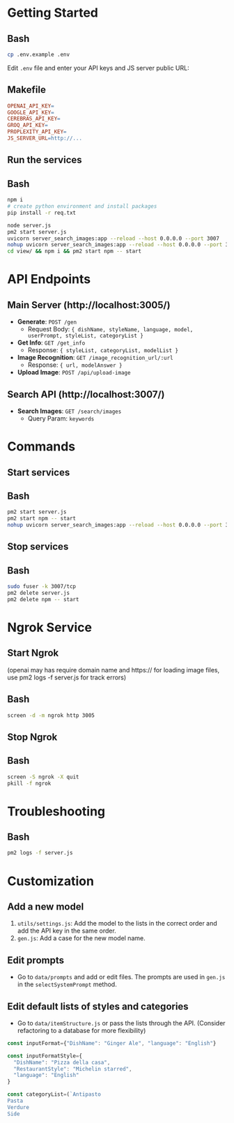 # Getting Started

## Bash

```bash
cp .env.example .env
```

Edit `.env` file and enter your API keys and JS server public URL:

## Makefile

```makefile
OPENAI_API_KEY=
GOOGLE_API_KEY=
CEREBRAS_API_KEY=
GROQ_API_KEY=
PROPLEXITY_API_KEY=
JS_SERVER_URL=http://...
```

## Run the services

## Bash

```bash
npm i
# create python environment and install packages 
pip install -r req.txt
```

```bash
node server.js
pm2 start server.js
uvicorn server_search_images:app --reload --host 0.0.0.0 --port 3007
nohup uvicorn server_search_images:app --reload --host 0.0.0.0 --port 3007 &
cd view/ && npm i && pm2 start npm -- start
```

# API Endpoints

## Main Server (http://localhost:3005/)

* **Generate**: `POST /gen`
    * Request Body: `{ dishName, styleName, language, model, userPrompt, styleList, categoryList }`
* **Get Info**: `GET /get_info`
    * Response: `{ styleList, categoryList, modelList }`
* **Image Recognition**: `GET /image_recognition_url/:url`
    * Response: `{ url, modelAnswer }`
* **Upload Image**: `POST /api/upload-image`

## Search API (http://localhost:3007/)

* **Search Images**: `GET /search/images`
    * Query Param: `keywords`

# Commands

## Start services

## Bash

```bash
pm2 start server.js
pm2 start npm -- start
nohup uvicorn server_search_images:app --reload --host 0.0.0.0 --port 3007 &
```

## Stop services

## Bash

```bash
sudo fuser -k 3007/tcp
pm2 delete server.js
pm2 delete npm -- start
```

# Ngrok Service

## Start Ngrok 

(openai may has require domain name and https:// for loading image files, use pm2 logs -f server.js for track errors)

## Bash

```bash
screen -d -m ngrok http 3005
```

## Stop Ngrok

## Bash

```bash
screen -S ngrok -X quit
pkill -f ngrok
```

# Troubleshooting

## Bash

```bash
pm2 logs -f server.js
```

# Customization

## Add a new model

1.  `utils/settings.js`: Add the model to the lists in the correct order and add the API key in the same order.
2.  `gen.js`: Add a case for the new model name.

## Edit prompts

* Go to `data/prompts` and add or edit files. The prompts are used in `gen.js` in the `selectSystemPrompt` method.

## Edit default lists of styles and categories

* Go to `data/itemStructure.js` or pass the lists through the API. (Consider refactoring to a database for more flexibility)

```js
const inputFormat={"DishName": "Ginger Ale", "language": "English"}

const inputFormatStyle={
  "DishName": "Pizza della casa",
  "RestaurantStyle": "Michelin starred",
  "language": "English"
}

const categoryList=(`Antipasto
Pasta
Verdure
Side
```